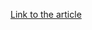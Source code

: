 [Link to the article](https://zerofox.com/blog/quick-update-kraken-completes-its-rebrand-to-anubis/)
